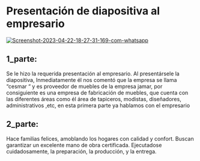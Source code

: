 # Presentación de diapositiva al empresario
<a href="https://ibb.co/4YYXW7B"><img src="https://i.ibb.co/4YYXW7B/Screenshot-2023-04-22-18-27-31-169-com-whatsapp.jpg" alt="Screenshot-2023-04-22-18-27-31-169-com-whatsapp" border="0"></a>


## 1_parte:

Se le hizo la requerida presentación al empresario. 
Al presentársele la diapositiva, Inmediatamente él nos comentó que la empresa se llama “cesmar “ 
y es proveedor de muebles de la empresa jamar, por consiguiente es una empresa de fabricación 
de muebles, que cuenta con las diferentes áreas como él área de tapiceros, modistas, diseñadores, 
administrativos ,etc, en esta primera parte ya hablamos con el empresario

## 2_parte:

Hace familias felices, amoblando los hogares con calidad y confort.
Buscan garantizar un  excelente mano de obra certificada. Ejecutadose cuidadosamente, la preparación, la producción, y la entrega.